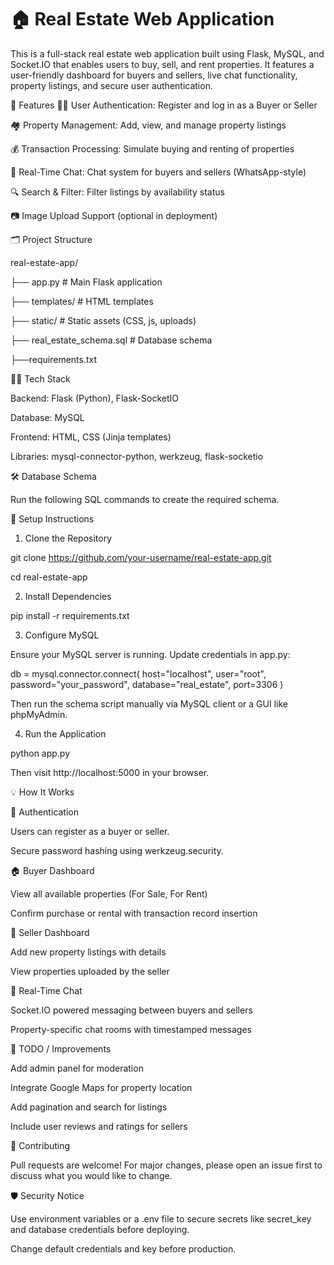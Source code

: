 # 🏠 Real Estate Web Application
This is a full-stack real estate web application built using Flask, MySQL, and Socket.IO that enables users to buy, sell, and rent properties. It features a user-friendly dashboard for buyers and sellers, live chat functionality, property listings, and secure user authentication.

🚀 Features
🧑‍💼 User Authentication: Register and log in as a Buyer or Seller

🏘 Property Management: Add, view, and manage property listings

💰 Transaction Processing: Simulate buying and renting of properties

💬 Real-Time Chat: Chat system for buyers and sellers (WhatsApp-style)

🔍 Search & Filter: Filter listings by availability status

📷 Image Upload Support (optional in deployment)

🗂 Project Structure

real-estate-app/

├── app.py                 # Main Flask application

├── templates/             # HTML templates

├── static/                # Static assets (CSS, js, uploads)

├── real_estate_schema.sql             # Database schema

├──requirements.txt

🧑‍💻 Tech Stack

Backend: Flask (Python), Flask-SocketIO

Database: MySQL

Frontend: HTML, CSS (Jinja templates)

Libraries: mysql-connector-python, werkzeug, flask-socketio

🛠 Database Schema

Run the following SQL commands to create the required schema.

🧪 Setup Instructions

1. Clone the Repository

git clone https://github.com/your-username/real-estate-app.git

cd real-estate-app

2. Install Dependencies

pip install -r requirements.txt

3. Configure MySQL

Ensure your MySQL server is running. Update credentials in app.py:

db = mysql.connector.connect(
    host="localhost",
    user="root",
    password="your_password",
    database="real_estate",
    port=3306
)

Then run the schema script manually via MySQL client or a GUI like phpMyAdmin.

4. Run the Application

python app.py

Then visit http://localhost:5000 in your browser.

💡 How It Works

🔑 Authentication

Users can register as a buyer or seller.

Secure password hashing using werkzeug.security.

🏠 Buyer Dashboard

View all available properties (For Sale, For Rent)

Confirm purchase or rental with transaction record insertion

🧾 Seller Dashboard

Add new property listings with details

View properties uploaded by the seller

💬 Real-Time Chat

Socket.IO powered messaging between buyers and sellers

Property-specific chat rooms with timestamped messages

📌 TODO / Improvements

Add admin panel for moderation

Integrate Google Maps for property location

Add pagination and search for listings

Include user reviews and ratings for sellers

🤝 Contributing

Pull requests are welcome! For major changes, please open an issue first to discuss what you would like to change.

🛡 Security Notice

Use environment variables or a .env file to secure secrets like secret_key and database credentials before deploying.

Change default credentials and key before production.
